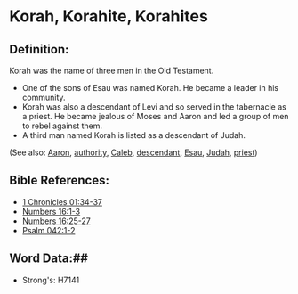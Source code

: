 # Korah, Korahite, Korahites #

## Definition: ##

Korah was the name of three men in the Old Testament.

* One of the sons of Esau was named Korah. He became a leader in his community.
* Korah was also a descendant of Levi and so served in the tabernacle as a priest. He became jealous of Moses and Aaron and led a group of men to rebel against them.
* A third man named Korah is listed as a descendant of Judah.

(See also: [Aaron](aaron.md), [authority](../kt/authority.md), [Caleb](caleb.md), [descendant](../other/descendant.md), [Esau](esau.md), [Judah](judah.md), [priest](../kt/priest.md))

## Bible References: ##

* [1 Chronicles 01:34-37](rc://en/tn/help/1ch/01/34)
* [Numbers 16:1-3](rc://en/tn/help/num/16/01)
* [Numbers 16:25-27](rc://en/tn/help/num/16/25)
* [Psalm 042:1-2](rc://en/tn/help/psa/042/001)

## Word Data:##

* Strong's: H7141

